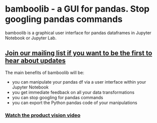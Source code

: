 # bamboolib - a GUI for pandas. Stop googling pandas commands

bamboolib is a graphical user interface for pandas dataframes in Jupyter Notebook or Jupyter Lab.

## [Join our mailing list if you want to be the first to hear about updates](https://bamboolib.com)


The main benefits of bamboolib will be:
- you can manipulate your pandas df via a user interface within your Jupyter Notebook
- you get immediate feedback on all your data transformations
- you can stop googling for pandas commands
- you can export the Python pandas code of your manipulations

### [Watch the product vision video](https://bamboolib.com)
